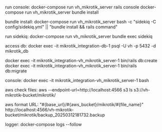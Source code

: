 run console:
docker-compose run vh_mikrotik_server rails console
docker-compose run vh_mikrotik_server bundle install

bundle install:
docker-compose run vh_mikrotik_server bash -c "sidekiq -C config/sidekiq.yml" || "bundle install && rails command"

run sidekiq:
docker-compose run vh_mikrotik_server bundle exec sidekiq

access db:
docker exec -it mikrotik_integration-db-1 psql -U vh -p 5432 -d mikrotik_db

docker exec -it mikrotik_integration-vh_mikrotik_server-1 bin/rails db:create
docker exec -it mikrotik_integration-vh_mikrotik_server-1 bin/rails db:migrate

console:
docker exec -it mikrotik_integration-vh_mikrotik_server-1 bash

aws check files:
aws --endpoint-url=http://localhost:4566 s3 ls s3://vh-mikrotik-bucket/mikrotik/

aws format URL:
"#{base_url}/#{aws_bucket}/mikrotik/#{file_name}"
http://localhost:4566/vh-mikrotik-bucket/mikrotik/backup_20250312181732.backup

logger:
docker-compose logs --follow
